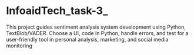 # InfoaidTech_task-3_
This project guides sentiment analysis system development using Python, TextBlob/VADER. Choose a UI, code in Python, handle errors, and test for a user-friendly tool in personal analysis, marketing, and social media monitoring
